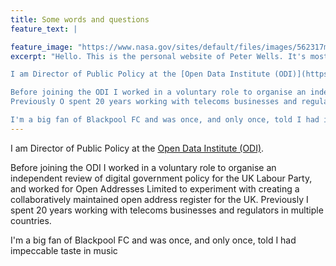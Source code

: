 ```yaml
---
title: Some words and questions
feature_text: |

feature_image: "https://www.nasa.gov/sites/default/files/images/562317main_PIA14033_full.jpg"
excerpt: "Hello. This is the personal website of Peter Wells. It's mostly used for blogposts.

I am Director of Public Policy at the [Open Data Institute (ODI)](https://theodi.org).

Before joining the ODI I worked in a voluntary role to organise an independent review of digital government policy for the UK Labour Party, and worked for Open Addresses Limited to experiment with creating a collaboratively maintained open address register for the UK.
Previously O spent 20 years working with telecoms businesses and regulators in multiple countries.

I'm a big fan of Blackpool FC and was once, and only once, told I had impeccable taste in music"
---
```


I am Director of Public Policy at the [Open Data Institute (ODI)](https://theodi.org).

Before joining the ODI I worked in a voluntary role to organise an independent review of digital government policy for the UK Labour Party, and worked for Open Addresses Limited to experiment with creating a collaboratively maintained open address register for the UK.
Previously I spent 20 years working with telecoms businesses and regulators in multiple countries.

I'm a big fan of Blackpool FC and was once, and only once, told I had impeccable taste in music
